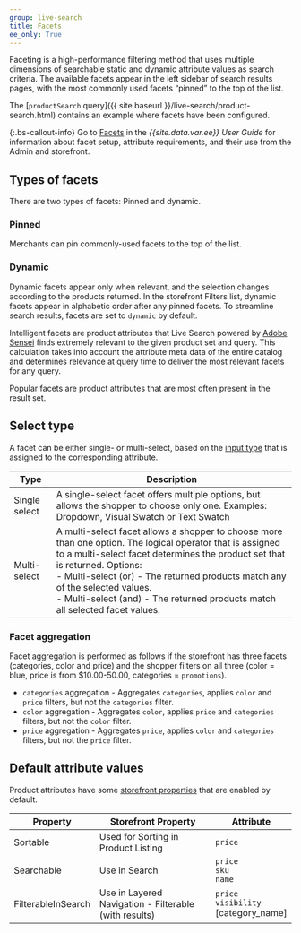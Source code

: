 ```yaml
---
group: live-search
title: Facets
ee_only: True
---
```


Faceting is a high-performance filtering method that uses multiple dimensions of searchable static and dynamic attribute values as search criteria. The available facets appear in the left sidebar of search results pages, with the most commonly used facets “pinned” to the top of the list.

The [`productSearch` query]({{ site.baseurl }}/live-search/product-search.html) contains an example where facets have been configured.

{:.bs-callout-info}
Go to [Facets](https://docs.magento.com/user-guide/live-search/facets.html) in the _{{site.data.var.ee}} User Guide_ for information about facet setup, attribute requirements, and their use from the Admin and storefront.

## Types of facets

There are two types of facets: Pinned and dynamic.

### Pinned

Merchants can pin commonly-used facets to the top of the list.

### Dynamic

Dynamic facets appear only when relevant, and the selection changes according to the products returned. In the storefront Filters list, dynamic facets appear in alphabetic order after any pinned facets. To streamline search results, facets are set to `dynamic` by default.

Intelligent facets are product attributes that Live Search powered by [Adobe Sensei](https://www.adobe.com/sensei.html) finds extremely relevant to the given product set and query. This calculation takes into account the attribute meta data of the entire catalog and determines relevance at query time to deliver the most relevant facets for any query.

Popular facets are product attributes that are most often present in the result set.

## Select type

A facet can be either single- or multi-select, based on the [input type](https://docs.magento.com/user-guide/stores/attributes-input-types.html) that is assigned to the corresponding attribute.

|**Type**|**Description**|
|---|---|
|Single select |A single-select facet offers multiple options, but allows the shopper to choose only one. Examples: Dropdown, Visual Swatch or Text Swatch|
|Multi-select| A multi-select facet allows a shopper to choose more than one option. The logical operator that is assigned to a multi-select facet determines the product set that is returned. Options: <br />- Multi-select (or) - The returned products match any of the selected values.<br />- Multi-select (and) - The returned products match all selected facet values.

### Facet aggregation

Facet aggregation is performed as follows if the storefront has three facets (categories, color and price) and the shopper filters on all three (color = blue, price is from $10.00-50.00, categories = `promotions`).

-  `categories` aggregation - Aggregates `categories`, applies `color` and `price` filters, but not the `categories` filter.
-  `color` aggregation - Aggregates `color`, applies `price` and `categories` filters, but not the `color` filter.
-  `price` aggregation - Aggregates `price`, applies `color` and `categories` filters, but not the `price` filter.

## Default attribute values

Product attributes have some [storefront properties](https://docs.magento.com/user-guide/stores/attributes-product.html) that are enabled by default.

|**Property**|**Storefront Property**|**Attribute**
|---|---|---|
| Sortable | Used for Sorting in Product Listing | `price`|
| Searchable | Use in Search | `price` <br />`sku`<br />`name`|
| FilterableInSearch | Use in Layered Navigation - Filterable (with results)| `price`<br />`visibility`<br />[category_name]|
